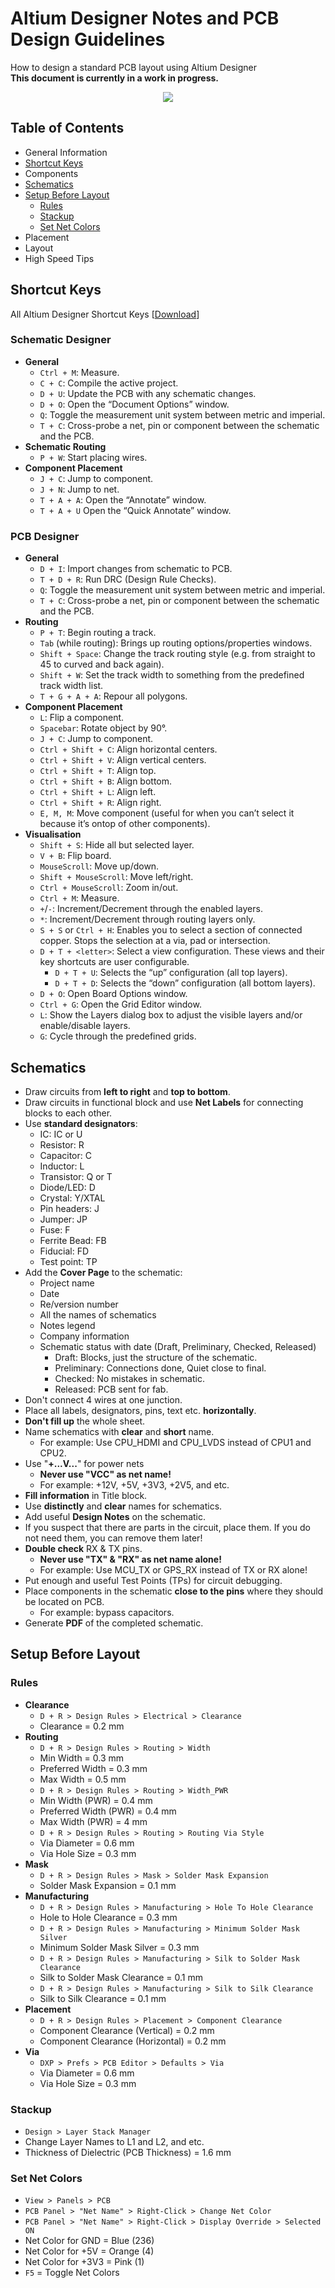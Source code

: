# Altium Designer Notes and PCB Design Guidelines
How to design a standard PCB layout using Altium Designer
<br />**This document is currently in a work in progress.**

<p align="center"> 
<img src="https://www.altium.com/altium-designer-coming-soon/theme/images/AD_FirstScreen_X2_black.png">
</p>

## Table of Contents
- General Information
- [Shortcut Keys](#shortcut-keys)
- Components
- [Schematics](#schematics)
- [Setup Before Layout](#setup-before-layout)
  - [Rules](#rules)
  - [Stackup](#stackup)
  - [Set Net Colors](#set-net-colors)
- Placement
- Layout
- High Speed Tips

## Shortcut Keys

All Altium Designer Shortcut Keys [[Download](http://valhalla.altium.com/Learning-Guides/Legacy/GU0104%20Shortcut%20Keys.PDF)]
### Schematic Designer
- **General**
   - `Ctrl + M`: Measure.
   - `C + C`: Compile the active project.
   - `D + U`: Update the PCB with any schematic changes.
   - `D + O`: Open the “Document Options” window.
   - `Q`: Toggle the measurement unit system between metric and imperial.
   - `T + C`: Cross-probe a net, pin or component between the schematic and the PCB.
- **Schematic Routing**
   - `P + W`: Start placing wires.
- **Component Placement**
   - `J + C`: Jump to component.
   - `J + N`: Jump to net.
   - `T + A + A`: Open the “Annotate” window.
   - `T + A + U` Open the “Quick Annotate” window.
### PCB Designer
- **General**
   - `D + I`: Import changes from schematic to PCB.
   - `T + D + R`: Run DRC (Design Rule Checks).
   - `Q`: Toggle the measurement unit system between metric and imperial.
   - `T + C`: Cross-probe a net, pin or component between the schematic and the PCB.
- **Routing**
   - `P + T`: Begin routing a track. 
   - `Tab` (while routing): Brings up routing options/properties windows.
   - `Shift + Space`: Change the track routing style (e.g. from straight to 45 to curved and back again).
   - `Shift + W`: Set the track width to something from the predefined track width list.
   - `T + G + A + A`: Repour all polygons.
- **Component Placement**
   - `L`: Flip a component.
   - `Spacebar`: Rotate object by 90°.
   - `J + C`: Jump to component.
   - `Ctrl + Shift + C`: Align horizontal centers.
   - `Ctrl + Shift + V`: Align vertical centers.
   - `Ctrl + Shift + T`: Align top.
   - `Ctrl + Shift + B`: Align bottom.
   - `Ctrl + Shift + L`: Align left.
   - `Ctrl + Shift + R`: Align right.
   - `E, M, M`: Move component (useful for when you can’t select it because it’s ontop of other components).
- **Visualisation**
   - `Shift + S`: Hide all but selected layer.
   - `V + B`: Flip board.
   - `MouseScroll`: Move up/down.
   - `Shift + MouseScroll`: Move left/right.
   - `Ctrl + MouseScroll`: Zoom in/out.
   - `Ctrl + M`: Measure.
   - `+`/`-`: Increment/Decrement through the enabled layers.
   - `*`: Increment/Decrement through routing layers only.
   - `S + S` or `Ctrl + H`: Enables you to select a section of connected copper. Stops the selection at a via, pad or intersection.
   - `D + T + <letter>`: Select a view configuration. These views and their key shortcuts are user configurable.
     - `D + T + U`: Selects the “up” configuration (all top layers).
     - `D + T + D`: Selects the “down” configuration (all bottom layers).
   - `D + O`: Open Board Options window.
   - `Ctrl + G`: Open the Grid Editor window.
   - `L`: Show the Layers dialog box to adjust the visible layers and/or enable/disable layers.
   - `G`: Cycle through the predefined grids.

## Schematics

- Draw circuits from **left to right** and **top to bottom**.
- Draw circuits in functional block and use **Net Labels** for connecting blocks to each other.
- Use **standard designators**:
   - IC: IC or U
   - Resistor: R
   - Capacitor: C
   - Inductor: L
   - Transistor: Q or T
   - Diode/LED: D
   - Crystal: Y/XTAL
   - Pin headers: J
   - Jumper: JP
   - Fuse: F
   - Ferrite Bead: FB
   - Fiducial: FD
   - Test point: TP
- Add the **Cover Page** to the schematic:
   - Project name
   - Date
   - Re/version number
   - All the names of schematics
   - Notes legend
   - Company information
   - Schematic status with date (Draft, Preliminary, Checked, Released)
      - Draft: Blocks, just the structure of the schematic.
      - Preliminary: Connections done, Quiet close to final.
      - Checked: No mistakes in schematic.
      - Released: PCB sent for fab.
- Don't connect 4 wires at one junction.
- Place all labels, designators, pins, text etc. **horizontally**.
- **Don't fill up** the whole sheet.
- Name schematics with **clear** and **short** name.
    - For example: Use CPU_HDMI and CPU_LVDS instead of CPU1 and CPU2.
- Use "**+...V...**" for power nets
    - **Never use "VCC" as net name!**
    - For example: +12V, +5V, +3V3, +2V5, and etc.  
- **Fill information** in Title block.
- Use **distinctly** and **clear** names for schematics.
- Add useful **Design Notes** on the schematic.
- If you suspect that there are parts in the circuit, place them. If you do not need them, you can remove them later!
- **Double check** RX & TX pins.
    - **Never use "TX" & "RX" as net name alone!**
    - For example: Use MCU_TX or GPS_RX instead of TX or RX alone!
- Put enough and useful Test Points (TPs) for circuit debugging.
- Place components in the schematic **close to the pins** where they should be located on PCB.
    - For example: bypass capacitors.
- Generate **PDF** of the completed schematic.

## Setup Before Layout

### Rules
- **Clearance**
   - `D + R > Design Rules > Electrical > Clearance`
   - Clearance = 0.2 mm  
- **Routing**
   - `D + R > Design Rules > Routing > Width`
   - Min Width = 0.3 mm
   - Preferred Width = 0.3 mm
   - Max Width = 0.5 mm
   - `D + R > Design Rules > Routing > Width_PWR`
   - Min Width (PWR) = 0.4 mm
   - Preferred Width (PWR) = 0.4 mm
   - Max Width (PWR) = 4 mm
   - `D + R > Design Rules > Routing > Routing Via Style`
   - Via Diameter = 0.6 mm
   - Via Hole Size = 0.3 mm
- **Mask**
   - `D + R > Design Rules > Mask > Solder Mask Expansion`
   - Solder Mask Expansion = 0.1 mm
- **Manufacturing**
   - `D + R > Design Rules > Manufacturing > Hole To Hole Clearance`
   - Hole to Hole Clearance = 0.3 mm
   - `D + R > Design Rules > Manufacturing > Minimum Solder Mask Silver`
   - Minimum Solder Mask Silver = 0.3 mm
   - `D + R > Design Rules > Manufacturing > Silk to Solder Mask Clearance`
   - Silk to Solder Mask Clearance = 0.1 mm
   - `D + R > Design Rules > Manufacturing > Silk to Silk Clearance`
   - Silk to Silk Clearance = 0.1 mm
- **Placement**
   - `D + R > Design Rules > Placement > Component Clearance`
   - Component Clearance (Vertical) = 0.2 mm
   - Component Clearance (Horizontal) = 0.2 mm
- **Via** 
  - `DXP > Prefs > PCB Editor > Defaults > Via`
  - Via Diameter = 0.6 mm
  - Via Hole Size = 0.3 mm

### Stackup
- `Design > Layer Stack Manager`
- Change Layer Names to L1 and L2, and etc.
- Thickness of Dielectric (PCB Thickness) = 1.6 mm

### Set Net Colors
- `View > Panels > PCB`
- `PCB Panel > "Net Name" > Right-Click > Change Net Color`
- `PCB Panel > "Net Name" > Right-Click > Display Override > Selected ON`
- Net Color for GND = Blue (236)
- Net Color for +5V = Orange (4)
- Net Color for +3V3 = Pink (1)
- `F5` = Toggle Net Colors


